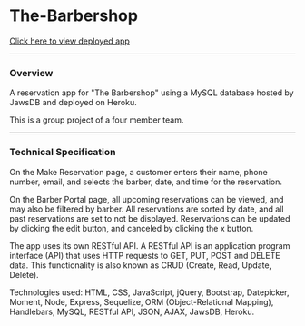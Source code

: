 # The-Barbershop

[Click here to view deployed app](https://evening-everglades-28431.herokuapp.com/index.html)

***
### Overview
A reservation app for "The Barbershop" using a MySQL database hosted by JawsDB and deployed on Heroku. 

This is a group project of a four member team.
***
### Technical Specification

On the Make Reservation page, a customer enters their name, phone number, email, and selects the barber, date, and time for the reservation. 

On the Barber Portal page, all upcoming reservations can be viewed, and may also be filtered by barber. All reservations are sorted by date, and all past reservations are set to not be displayed. Reservations can be updated by clicking the edit button, and canceled by clicking the x button.

The app uses its own RESTful API. A RESTful API is an application program interface (API) that uses HTTP requests to GET, PUT, POST and DELETE data. This functionality is also known as CRUD (Create, Read, Update, Delete).

Technologies used: HTML, CSS, JavaScript, jQuery, Bootstrap, Datepicker, Moment, Node, Express, Sequelize, ORM (Object-Relational Mapping), Handlebars, MySQL, RESTful API, JSON, AJAX, JawsDB, Heroku.